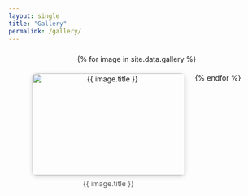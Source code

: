 ```yaml
---
layout: single
title: "Gallery"
permalink: /gallery/
---
```


<link href="https://cdn.jsdelivr.net/npm/lightbox2@2/dist/css/lightbox.min.css" rel="stylesheet" />

<script src="https://cdn.jsdelivr.net/npm/lightbox2@2/dist/js/lightbox-plus-jquery.min.js"></script>

<div style="display: flex; flex-wrap: wrap; gap: 20px; justify-content: center; padding: 10px;">
  {% for image in site.data.gallery %}
  <div style="width: 300px; text-align: center;">
    <a href="/assets/images/gallery_figs/{{ image.filename }}" data-lightbox="gallery" data-title="{{ image.title }}">
      <img src="/assets/images/gallery_figs/{{ image.filename }}" 
           alt="{{ image.title }}" 
           style="width: 100%; height: 200px; object-fit: cover; border-radius: 8px; box-shadow: 0 2px 8px rgba(0,0,0,0.2);" />
    </a>
    <div style="margin-top: 8px; font-size: 14px; color: #555;">{{ image.title }}</div>
  </div>
  {% endfor %}
</div>